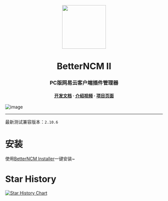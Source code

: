 <div align="center"><image width="140em" src="https://user-images.githubusercontent.com/66859419/183120498-1dede5b4-0666-4891-b95f-c3a812b3f12f.png" /></div>
<h1 align="center">BetterNCM II</h1>
<h3 align="center">PC版网易云客户端插件管理器</h3>
<h4 align="center">
<a href=https://github.com/MicroCBer/BetterNCM/wiki/%E5%BC%80%E5%8F%91%E6%96%87%E6%A1%A3>开发文档</a> · 
<a href=https://www.bilibili.com/video/BV1k44y197Fb/>介绍视频</a> · 
<a href=https://microblock.cc/betterncm/>项目页面</a>

</h3>

![image](https://user-images.githubusercontent.com/66859419/204120694-a716c6a0-3b2a-4f99-9a2b-f93dd917a367.png)

---

最新测试兼容版本：`2.10.6`

# 安装

使用[BetterNCM Installer](https://github.com/MicroCBer/BetterNCM-Installer)一键安装~

# Star History

[![Star History Chart](https://api.star-history.com/svg?repos=MicroCBer/BetterNCM&type=Date)](https://star-history.com/#MicroCBer/BetterNCM&Date)
